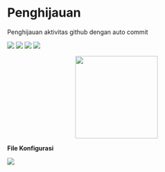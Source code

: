 # Penghijauan
<p>Penghijauan aktivitas github dengan auto commit</p>

![](https://img.shields.io/badge/github-actions-blue)
![](https://img.shields.io/badge/ci-cd-red) 
![](https://img.shields.io/badge/git-commit-lime)
![](https://img.shields.io/badge/author-FajarTheGGman-white)



<div align="center">
  <img src="https://i.ibb.co/ygMh8GG/2913483.png" width="190" />
</div>


<b>File Konfigurasi</b>

![](https://img.shields.io/badge/active_every-5:05_AM-lime)

```yml
